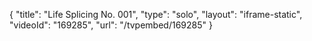 {
    "title": "Life Splicing No. 001",
    "type": "solo",
    "layout": "iframe-static",
    "videoId": "169285",
    "url": "\/tvpembed\/169285"
}